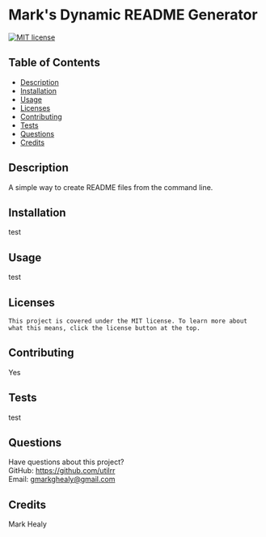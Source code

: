 # Mark's Dynamic README Generator

  [![MIT license](https://img.shields.io/badge/License-MIT-blue.svg)](https://lbesson.mit-license.org/)
  ## Table of Contents
  * [Description](#description)
  * [Installation](#installation)
  * [Usage](#usage)
  * [Licenses](#licenses)
  * [Contributing](#contributing)
  * [Tests](#tests)
  * [Questions](#questions)
  * [Credits](#credits)
  ## Description
  A simple way to create README files from the command line.
  ## Installation
  test
  ## Usage
  test
  ## Licenses
    This project is covered under the MIT license. To learn more about what this means, click the license button at the top.
  ## Contributing
  Yes
  ## Tests
  test
  ## Questions
  Have questions about this project?  
  GitHub: https://github.com/utilrr  
  Email: gmarkghealy@gmail.com
  ## Credits
  Mark Healy

